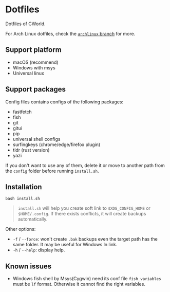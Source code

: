 # Dotfiles

Dotfiles of CWorld.

For Arch Linux dotfiles, check the [`archlinux` branch](https://github.com/cworld1/dotfiles/tree/archlinux) for more.

## Support platform

- macOS (recommend)
- Windows with msys
- Universal linux

## Support packages

Config files contains configs of the following packages:

- fastfetch
- fish
- git
- gitui
- pip
- universal shell configs
- surfingkeys (chrome/edge/firefox plugin)
- tldr (rust version)
- yazi

If you don't want to use any of them, delete it or move to another path from the `config` folder before running `install.sh`.

## Installation

```shell
bash install.sh
```

> `install.sh` will help you create soft link to `$XDG_CONFIG_HOME` or `$HOME/.config`. If there exists conflicts, it will create backups automatically.

Other options:

- `-f` / `--force`: won't create `.bak` backups even the target path has the same folder. It may be useful for Windows ln link.
- `-h` / `--help`: display help.

## Known issues

- Windows fish shell by Msys(Cygwin) need its conf file `fish_variables` must be `lf` format. Otherwise it cannot find the right variables.
